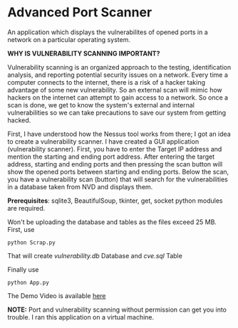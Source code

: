 # Advanced Port Scanner
An application which displays the vulnerabilites of opened ports in a network on a particular operating system.

**WHY IS VULNERABILITY SCANNING IMPORTANT?**

Vulnerability scanning is an organized approach to the testing, identification analysis, and reporting potential security issues on a network. Every time a computer connects to the internet, there is a risk of a hacker taking advantage of some new vulnerability. So an external scan will mimic how hackers on the internet can attempt to gain access to a network. So once a scan is done, we get to know the system's external and internal vulnerabilities so we can take precautions to save our system from getting hacked.

First, I have understood how the Nessus tool works from there; I got an idea to create a vulnerability scanner. I have created a GUI application (vulnerability scanner). First, you have to enter the Target IP address and mention the starting and ending port address. After entering the target address, starting and ending ports and then pressing the scan button will show the opened ports between starting and ending ports. Below the scan, you have a vulnerability scan (button) that will search for the vulnerabilities in a database taken from NVD and displays them.

**Prerequisites**: 
sqlite3, BeautifulSoup, tkinter, get, socket python modules are required.

Won't be uploading the database and tables as the files exceed 25 MB. First, use
```
python Scrap.py
```
That will create *vulnerability.db* Database and *cve.sql* Table

Finally use
```
python App.py
```
The Demo Video is available [here](https://drive.google.com/file/d/1JIhkozV1Lpjyi7mpibo9W94v2OBe8T7G/view?usp=sharing)

**NOTE:** Port and vulnerability scanning without permission can get you into trouble. I ran this application on a virtual machine.

